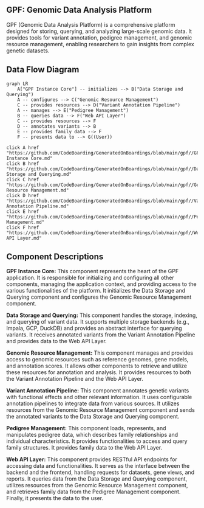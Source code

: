 ## GPF: Genomic Data Analysis Platform

GPF (Genomic Data Analysis Platform) is a comprehensive platform designed for storing, querying, and analyzing large-scale genomic data. It provides tools for variant annotation, pedigree management, and genomic resource management, enabling researchers to gain insights from complex genetic datasets.

## Data Flow Diagram

```mermaid
graph LR
    A["GPF Instance Core"] -- initializes --> B("Data Storage and Querying")
    A -- configures --> C("Genomic Resource Management")
    C -- provides resources --> D("Variant Annotation Pipeline")
    A -- manages --> E("Pedigree Management")
    B -- queries data --> F("Web API Layer")
    C -- provides resources --> F
    D -- annotates variants --> B
    E -- provides family data --> F
    F -- presents data to --> G((User))

click A href "https://github.com/CodeBoarding/GeneratedOnBoardings/blob/main/gpf//GPF Instance Core.md"
click B href "https://github.com/CodeBoarding/GeneratedOnBoardings/blob/main/gpf//Data Storage and Querying.md"
click C href "https://github.com/CodeBoarding/GeneratedOnBoardings/blob/main/gpf//Genomic Resource Management.md"
click D href "https://github.com/CodeBoarding/GeneratedOnBoardings/blob/main/gpf//Variant Annotation Pipeline.md"
click E href "https://github.com/CodeBoarding/GeneratedOnBoardings/blob/main/gpf//Pedigree Management.md"
click F href "https://github.com/CodeBoarding/GeneratedOnBoardings/blob/main/gpf//Web API Layer.md"
```

## Component Descriptions

**GPF Instance Core:** This component represents the heart of the GPF application. It is responsible for initializing and configuring all other components, managing the application context, and providing access to the various functionalities of the platform. It initializes the Data Storage and Querying component and configures the Genomic Resource Management component.

**Data Storage and Querying:** This component handles the storage, indexing, and querying of variant data. It supports multiple storage backends (e.g., Impala, GCP, DuckDB) and provides an abstract interface for querying variants. It receives annotated variants from the Variant Annotation Pipeline and provides data to the Web API Layer.

**Genomic Resource Management:** This component manages and provides access to genomic resources such as reference genomes, gene models, and annotation scores. It allows other components to retrieve and utilize these resources for annotation and analysis. It provides resources to both the Variant Annotation Pipeline and the Web API Layer.

**Variant Annotation Pipeline:** This component annotates genetic variants with functional effects and other relevant information. It uses configurable annotation pipelines to integrate data from various sources. It utilizes resources from the Genomic Resource Management component and sends the annotated variants to the Data Storage and Querying component.

**Pedigree Management:** This component loads, represents, and manipulates pedigree data, which describes family relationships and individual characteristics. It provides functionalities to access and query family structures. It provides family data to the Web API Layer.

**Web API Layer:** This component provides RESTful API endpoints for accessing data and functionalities. It serves as the interface between the backend and the frontend, handling requests for datasets, gene views, and reports. It queries data from the Data Storage and Querying component, utilizes resources from the Genomic Resource Management component, and retrieves family data from the Pedigree Management component. Finally, it presents the data to the user.
```
